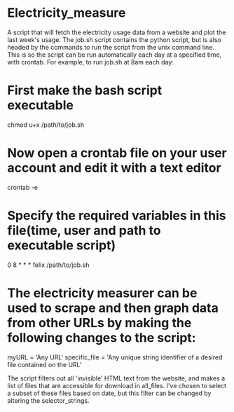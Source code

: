 # Electricity_measure
A script that will fetch the electricity usage data from a website and plot the last week's usage. The job.sh script contains the python script, but is also headed by the commands to run the script from the unix command line. This is so the script can be run automatically each day at a specified time, with crontab. For example, to run job.sh at 8am each day:

# First make the bash script executable
chmod u+x /path/to/job.sh

# Now open a crontab file on your user account and edit it with a text editor
crontab -e

# Specify the required variables in this file(time, user and path to executable script)

0 8 * * * felix /path/to/job.sh




# The electricity measurer can be used to scrape and then graph data from other URLs by making the following changes to the script:

myURL = 'Any URL'
specific_file = 'Any unique string identifier of a desired file contained on the URL'

The script filters out all 'invisible' HTML text from the website, and makes a list of files that are accessible for download in all_files. I've chosen to select a subset of these files based on date, but this filter can be changed by altering the selector_strings.
